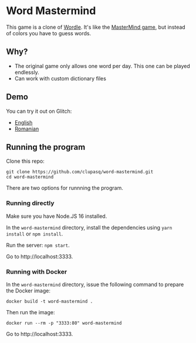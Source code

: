 # Word Mastermind

This game is a clone of [Wordle](https://www.powerlanguage.co.uk/wordle/).
It's like the [MasterMind game](https://en.wikipedia.org/wiki/Mastermind_(board_game)), but instead of colors you have to guess words.

## Why?

* The original game only allows one word per day. This one can be played endlessly.
* Can work with custom dictionary files

## Demo

You can try it out on Glitch:

* [English](https://word-mastermind.glitch.me/)
* [Romanian](https://word-mastermind.glitch.me/?dictName=ro-ro-5)

## Running the program

Clone this repo:

```
git clone https://github.com/clupasq/word-mastermind.git
cd word-mastermind
```

There are two options for runnning the program.

### Running directly

Make sure you have Node.JS 16 installed.

In the `word-mastermind` directory, install the dependencies using `yarn install` or `npm install`.

Run the server: `npm start`.

Go to http://localhost:3333.

### Running with Docker

In the `word-mastermind` directory, issue the following command to prepare the Docker image:

```
docker build -t word-mastermind .
```

Then run the image:

```
docker run --rm -p "3333:80" word-mastermind
```

Go to http://localhost:3333.

